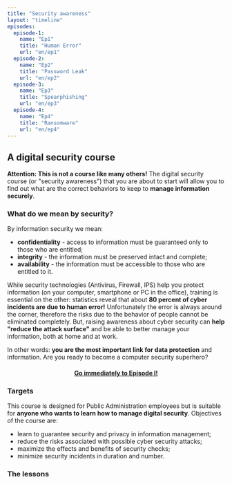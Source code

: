 ```yaml
---
title: "Security awareness"
layout: "timeline"
episodes:
  episode-1:
    name: "Ep1"
    title: "Human Error" 
    url: "en/ep1"
  episode-2:
    name: "Ep2"
    title: "Password Leak" 
    url: "en/ep2"
  episode-3:
    name: "Ep3"
    title: "Spearphishing"
    url: "en/ep3"
  episode-4:
    name: "Ep4"
    title: "Ransomware" 
    url: "en/ep4"
---
```


## A digital security course

**Attention: This is not a course like many others!**
The digital security course (or "security awareness") that you are about to start will allow you to find out what are the correct behaviors to keep to **manage information securely**.

### What do we mean by security?
By information security we mean:

- **confidentiality** - access to information must be guaranteed only to those who are entitled;
- **integrity** - the information must be preserved intact and complete;
- **availability** - the information must be accessible to those who are entitled to it.

While security technologies (Antivirus, Firewall, IPS) help you protect information (on your computer, smartphone or PC in the office), training is essential on the other: statistics reveal that about **80 percent of cyber incidents are due to human error!**
Unfortunately the error is always around the corner, therefore the risks due to the behavior of people cannot be eliminated completely. But, raising awareness about cyber security can **help "reduce the attack surface"** and be able to better manage your information, both at home and at work.

In other words: **you are the most important link for data protection** and information. Are you ready to become a computer security superhero?

<center><h4><a href="ep1">Go immediately to Episode I!</a></h4></center>


### Targets
This course is designed for Public Administration employees but is suitable for **anyone who wants to learn how to manage digital security**. Objectives of the course are:

- learn to guarantee security and privacy in information management;
- reduce the risks associated with possible cyber security attacks;
- maximize the effects and benefits of security checks;
- minimize security incidents in duration and number.

### The lessons